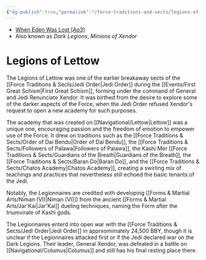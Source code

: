 ```yaml
---
{"dg-publish":true,"permalink":"/force-traditions-and-sects/legions-of-lettow/","tags":["faction"]}
---
```


- [When Eden Was Lost (Ao3)](https://archiveofourown.org/works/19334440/chapters/45992584)
- Also known as *Dark Legions*, *Minions of Xendor*
# Legions of Lettow

The Legions of Lettow was one of the earlier breakaway sects of the [[Force Traditions & Sects/Jedi Order\|Jedi Order]] during the [[Events/First Great Schism\|First Great Schism]], forming under the command of General and Jedi Renunciate Xendor. It was birthed from the desire to explore some of the darker aspects of the Force, when the Jedi Order refused Xendor's request to open a new academy for such purposes. 

The academy that was created on [[Navigational/Lettow\|Lettow]] was a unique one, encouraging passion and the freedom of emotion to empower use of the Force. It drew on traditions such as the [[Force Traditions & Sects/Order of Dai Bendu\|Order of Dai Bendu]], the [[Force Traditions & Sects/Followers of Palawa\|Followers of Palawa]], the Kashi Mer [[Force Traditions & Sects/Guardians of the Breath\|Guardians of the Breath]], the [[Force Traditions & Sects/Baran Do\|Baran Do]], and the [[Force Traditions & Sects/Chatos Academy\|Chatos Academy]], creating a swirling mix of teachings and practices that nevertheless still echoed the basic tenants of the Jedi. 

Notably, the Legionnaires are credited with developing [[Forms & Martial Arts/Niman (VI)\|Niman (VI)]] from the ancient [[Forms & Martial Arts/Jar'Kai\|Jar'Kai]] dueling techniques, naming the Form after the triumvirate of Kashi gods. 

The Legionnaires enterd into open war with the [[Force Traditions & Sects/Jedi Order\|Jedi Order]] in apprxomimately 24,500 BBY, though it is unclear if the Legionnaires attacked first or if the Jedi declared war on the Dark Legions. Their leader, General Xendor, was defeated in a battle on [[Navigational/Columus\|Columus]] and still has his final resting place there. 

